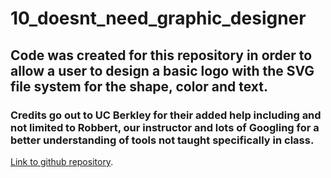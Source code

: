 # 10_doesnt_need_graphic_designer

## Code was created for this repository in order to allow a user to design a basic logo with the SVG file system for the shape, color and text.

### Credits go out to UC Berkley for their added help including and not limited to Robbert, our instructor and lots of Googling for a better understanding of tools not taught specifically in class.



[Link to github repository](https://github.com/jayrodbutray/10_doesnt_need_graphic_designer).